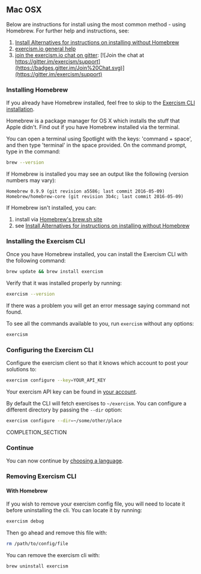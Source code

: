 ## Mac OSX

Below are instructions for install using the most common method - using Homebrew. For further help and instructions, see:

1. [Install Alternatives for instructions on installing without Homebrew](/cli/install)
2. [exercism.io general help](http://exercism.io/help)
3. [join the exercism.io chat on gitter](https://gitter.im/exercism/support): [![Join the chat at https://gitter.im/exercism/support](https://badges.gitter.im/Join%20Chat.svg)](https://gitter.im/exercism/support)

### Installing Homebrew

If you already have Homebrew installed, feel free to skip to the [Exercism CLI installation](#install-exercism-cli).

Homebrew is a package manager for OS X which installs the stuff that Apple didn't. Find out if you have Homebrew installed via the terminal.

You can open a terminal using Spotlight with the keys: 'command + space', and then type 'terminal' in the space provided. On the command prompt, type in the command:

```bash
brew --version
```

If Homebrew is installed you may see an output like the following (version numbers may vary):

```
Homebrew 0.9.9 (git revision a5586; last commit 2016-05-09)
Homebrew/homebrew-core (git revision 3b4c; last commit 2016-05-09)
```

If Homebrew isn't installed, you can:

1. install via [Homebrew's brew.sh site](http://brew.sh/)
2. see [Install Alternatives for instructions on installing without Homebrew](/cli/install)

### Installing the Exercism CLI <a name="install-exercism-cli"></a>

Once you have Homebrew installed, you can install the Exercism CLI with the following command:

```bash
brew update && brew install exercism
```

Verify that it was installed properly by running:

```bash
exercism --version
```

If there was a problem you will get an error message saying command not found.

To see all the commands available to you, run `exercism` without any options:

```bash
exercism
```

### Configuring the Exercism CLI

Configure the exercism client so that it knows which account to post your solutions to:

```bash
exercism configure --key=YOUR_API_KEY
```

Your exercism API key can be found in [your account](/account/key).

By default the CLI will fetch exercises to `~/exercism`.
You can configure a different directory by passing the `--dir` option:

```bash
exercism configure --dir=~/some/other/place
```

COMPLETION_SECTION

### Continue

You can now continue by [choosing a language](http://exercism.io/languages).

### Removing Exercism CLI

#### With Homebrew

If you wish to remove your exercism config file, you will need to locate it before uninstalling the cli. You can locate it by running:

```bash
exercism debug
```

Then go ahead and remove this file with:

```bash
rm /path/to/config/file
```

You can remove the exercism cli with:

```bash
brew uninstall exercism
```
